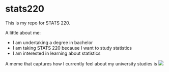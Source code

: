 # stats220

This is my repo for STATS 220. 

A little about me:

- I am undertaking a degree in bachelor
- I am taking STATS 220 because I want to study statistics
- I am interested in learning about statistics

A meme that captures how I currently feel about my university studies is
![](https://media.tenor.com/nUolmeC7l14AAAAi/dog-meme.gif)
